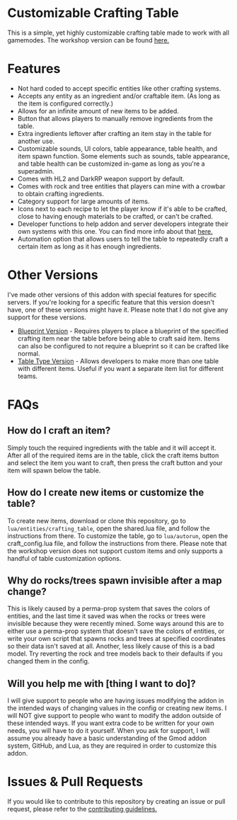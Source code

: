 # Customizable Crafting Table
This is a simple, yet highly customizable crafting table made to work with all gamemodes. The workshop version can be found [here.](https://steamcommunity.com/sharedfiles/filedetails/?id=1793133869)

# Features
- Not hard coded to accept specific entities like other crafting systems.
- Accepts any entity as an ingredient and/or craftable item. (As long as the item is configured correctly.)
- Allows for an infinite amount of new items to be added.
- Button that allows players to manually remove ingredients from the table.
- Extra ingredients leftover after crafting an item stay in the table for another use.
- Customizable sounds, UI colors, table appearance, table health, and item spawn function. Some elements such as sounds, table appearance, and table health can be customized in-game as long as you're a superadmin.
- Comes with HL2 and DarkRP weapon support by default.
- Comes with rock and tree entities that players can mine with a crowbar to obtain crafting ingredients.
- Category support for large amounts of items.
- Icons next to each recipe to let the player know if it's able to be crafted, close to having enough materials to be crafted, or can't be crafted.
- Developer functions to help addon and server developers integrate their own systems with this one. You can find more info about that [here.](https://github.com/LambdaGaming/Crafting_System/blob/master/dev.md)
- Automation option that allows users to tell the table to repeatedly craft a certain item as long as it has enough ingredients.

# Other Versions
I've made other versions of this addon with special features for specific servers. If you're looking for a specific feature that this version doesn't have, one of these versions might have it. Please note that I do not give any support for these versions.
- [Blueprint Version](https://github.com/LambdaGaming/CityRP/tree/master/addons/Crafting_System) - Requires players to place a blueprint of the specified crafting item near the table before being able to craft said item. Items can also be configured to not require a blueprint so it can be crafted like normal.
- [Table Type Version](https://github.com/LambdaGaming/Half-Life-Universe-RP/tree/master/addons/Crafting%20System) - Allows developers to make more than one table with different items. Useful if you want a separate item list for different teams.

# FAQs
## How do I craft an item?
Simply touch the required ingredients with the table and it will accept it. After all of the required items are in the table, click the craft items button and select the item you want to craft, then press the craft button and your item will spawn below the table.

## How do I create new items or customize the table?
To create new items, download or clone this repository, go to `lua/entities/crafting_table`, open the shared.lua file, and follow the instructions from there. To customize the table, go to `lua/autorun`, open the craft_config.lua file, and follow the instructions from there. Please note that the workshop version does not support custom items and only supports a handful of table customization options.

## Why do rocks/trees spawn invisible after a map change?
This is likely caused by a perma-prop system that saves the colors of entities, and the last time it saved was when the rocks or trees were invisible because they were recently mined. Some ways around this are to either use a perma-prop system that doesn't save the colors of entities, or write your own script that spawns rocks and trees at specified coordinates so their data isn't saved at all. Another, less likely cause of this is a bad model. Try reverting the rock and tree models back to their defaults if you changed them in the config.

## Will you help me with [thing I want to do]?
I will give support to people who are having issues modifying the addon in the intended ways of changing values in the config or creating new items. I will NOT give support to people who want to modify the addon outside of these intended ways. If you want extra code to be written for your own needs, you will have to do it yourself. When you ask for support, I will assume you already have a basic understanding of the Gmod addon system, GitHub, and Lua, as they are required in order to customize this addon.

# Issues & Pull Requests
 If you would like to contribute to this repository by creating an issue or pull request, please refer to the [contributing guidelines.](https://lambdagaming.github.io/contributing.html)
